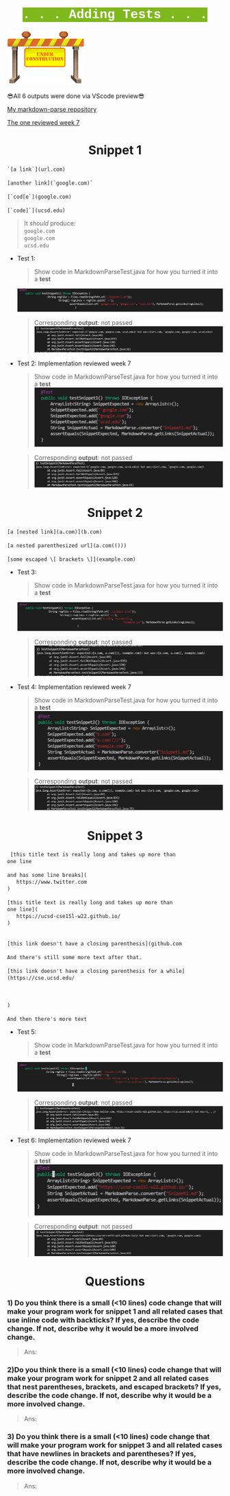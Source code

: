 <h1 align="center"> <mark style="background-color: #7fb81d ; color: white; font-size: 30px; font-family:Courier;"> <b>.                              .               .               Adding Tests               .               .                              .</b> </mark> </h1>
 
 ![image](UC.gif)



😎All 6 outputs were done via VScode preview😎

[My markdown-parse repository]( https://github.com/ansarav/markdown-parse)  

[The one reviewed week 7]( https://github.com/Alexander-Kourjanski/markdown-parse/blob/main/MarkdownParseTest.java) 



 <h1 align="center"> Snippet 1 </h1>

 ```
 `[a link`](url.com)

[another link](`google.com)`

[`cod[e`](google.com)

[`code]`](ucsd.edu)
 ```
  >  It *should* produce:  
    ```google.com```  
    ```google.com```  
    ```ucsd.edu ```


 * Test 1: 
   
    > Show code in MarkdownParseTest.java for how you turned it into a __test__

    ![image](AT.png)

    > Corresponding __output__: not passed
    ![image](AF.png)

    
    
 * Test 2: Implementation  reviewed week 7

    > Show code in MarkdownParseTest.java for how you turned it into a __test__
   ![image](BT.png)

    > Corresponding __output__: not passed
   ![image](BF.png)
    
 <h1 align="center"> Snippet 2 </h1>

 ```
 [a [nested link](a.com)](b.com)

[a nested parenthesized url](a.com(()))

[some escaped \[ brackets \]](example.com)
 ```


  * Test 3: 
   
    > Show code in MarkdownParseTest.java for how you turned it into a __test__

    ![image](CT.png)

    > Corresponding __output__: not passed
    ![image](CF.png)

    
    
 * Test 4: Implementation  reviewed week 7

    > Show code in MarkdownParseTest.java for how you turned it into a __test__
   ![image](DT.png)

    > Corresponding __output__: not passed
   ![image](DF.png) 
 
 <h1 align="center"> Snippet 3 </h1>

 
 ```
  [this title text is really long and takes up more than 
one line

and has some line breaks](
    https://www.twitter.com
)

[this title text is really long and takes up more than 
one line](
    https://ucsd-cse15l-w22.github.io/
)


[this link doesn't have a closing parenthesis](github.com

And there's still some more text after that.

[this link doesn't have a closing parenthesis for a while](https://cse.ucsd.edu/



)

And then there's more text
 ```



  * Test 5: 
   
    > Show code in MarkdownParseTest.java for how you turned it into a __test__

    ![image](ET.png)

    > Corresponding __output__: not passed
    ![image](EF.png)

    
    
 * Test 6: Implementation  reviewed week 7

    > Show code in MarkdownParseTest.java for how you turned it into a __test__
   ![image](FT.png)

    > Corresponding __output__: not passed
   ![image](FF.png)


<h1 align="center">Questions </h1>

### 1) Do you think there is a small (<10 lines) code change that will make your program work for snippet 1 and all related cases that use inline code with backticks? If yes, describe the code change. If not, describe why it would be a more involved change.

>  Ans: 




### 2)Do you think there is a small (<10 lines) code change that will make your program work for snippet 2 and all related cases that nest parentheses, brackets, and escaped brackets? If yes, describe the code change. If not, describe why it would be a more involved change.

> Ans: 

### 3) Do you think there is a small (<10 lines) code change that will make your program work for snippet 3 and all related cases that have newlines in brackets and parentheses? If yes, describe the code change. If not, describe why it would be a more involved change.

> Ans: 
